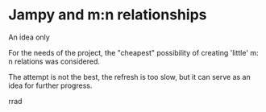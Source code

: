 # Jampy and m:n relationships
An idea only

For the needs of the project, the "cheapest" possibility of creating 'little' m: n relations was considered.

The attempt is not the best, the refresh is too slow, but it can serve as an idea for further progress.

rrad
